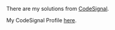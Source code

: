 There are my solutions from [CodeSignal](https://app.codesignal.com/).

My CodeSignal Profile [here](https://app.codesignal.com/profile/sohand).
